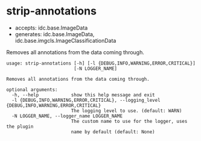 # strip-annotations

* accepts: idc.base.ImageData
* generates: idc.base.ImageData, idc.base.imgcls.ImageClassificationData

Removes all annotations from the data coming through.

```
usage: strip-annotations [-h] [-l {DEBUG,INFO,WARNING,ERROR,CRITICAL}]
                         [-N LOGGER_NAME]

Removes all annotations from the data coming through.

optional arguments:
  -h, --help            show this help message and exit
  -l {DEBUG,INFO,WARNING,ERROR,CRITICAL}, --logging_level {DEBUG,INFO,WARNING,ERROR,CRITICAL}
                        The logging level to use. (default: WARN)
  -N LOGGER_NAME, --logger_name LOGGER_NAME
                        The custom name to use for the logger, uses the plugin
                        name by default (default: None)
```
